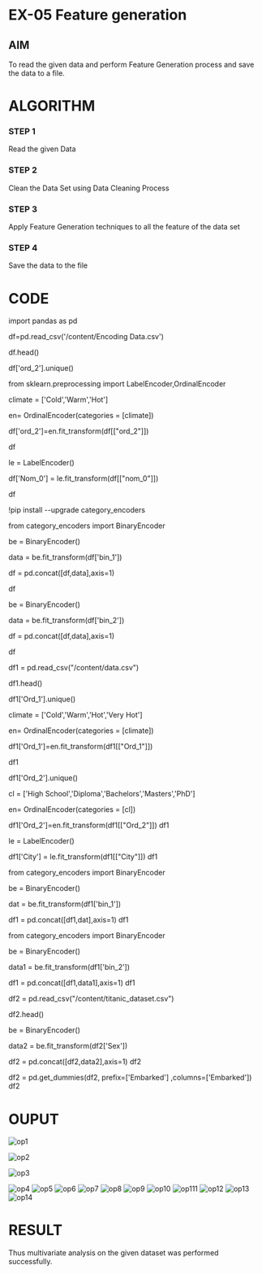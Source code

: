 # EX-05 Feature generation

## AIM

   To read the given data and perform Feature Generation process and save the data to a file. 

# ALGORITHM

### STEP 1

Read the given Data

### STEP 2

Clean the Data Set using Data Cleaning Process

### STEP 3

Apply Feature Generation techniques to all the feature of the data set

### STEP 4

Save the data to the file


# CODE

import pandas as pd

df=pd.read_csv('/content/Encoding Data.csv')

df.head()

df['ord_2'].unique()

from sklearn.preprocessing import LabelEncoder,OrdinalEncoder

climate = ['Cold','Warm','Hot']

en= OrdinalEncoder(categories = [climate])

df['ord_2']=en.fit_transform(df[["ord_2"]])

df

le = LabelEncoder()

df['Nom_0'] = le.fit_transform(df[["nom_0"]])

df

!pip install --upgrade category_encoders

from category_encoders import BinaryEncoder

be = BinaryEncoder()

data = be.fit_transform(df['bin_1'])

df  = pd.concat([df,data],axis=1)

df

be = BinaryEncoder()

data = be.fit_transform(df['bin_2'])

df  = pd.concat([df,data],axis=1)

df

df1 = pd.read_csv("/content/data.csv")

df1.head()

df1['Ord_1'].unique()

climate = ['Cold','Warm','Hot','Very Hot']

en= OrdinalEncoder(categories = [climate])

df1['Ord_1']=en.fit_transform(df1[["Ord_1"]])

df1

df1['Ord_2'].unique()

cl = ['High School','Diploma','Bachelors','Masters','PhD']

en= OrdinalEncoder(categories = [cl])

df1['Ord_2']=en.fit_transform(df1[["Ord_2"]])
df1

le = LabelEncoder()

df1['City'] = le.fit_transform(df1[["City"]])
df1

from category_encoders import BinaryEncoder

be = BinaryEncoder()

dat = be.fit_transform(df1['bin_1'])

df1  = pd.concat([df1,dat],axis=1)
df1

from category_encoders import BinaryEncoder

be = BinaryEncoder()

data1 = be.fit_transform(df1['bin_2'])

df1  = pd.concat([df1,data1],axis=1)
df1

df2 = pd.read_csv("/content/titanic_dataset.csv")

df2.head()

be = BinaryEncoder()

data2 = be.fit_transform(df2['Sex'])

df2  = pd.concat([df2,data2],axis=1)
df2

df2 = pd.get_dummies(df2, prefix=['Embarked'] ,columns=['Embarked'])
df2

# OUPUT
![op1](https://user-images.githubusercontent.com/112301582/232964244-940c0c3a-b20c-46c8-816a-0126d4ff1f0e.png)

![op2](https://user-images.githubusercontent.com/112301582/232964264-ed89748e-a09c-46cf-a73e-d92d6f1ab7a7.png)

![op3](https://user-images.githubusercontent.com/112301582/232964286-4b64d3ca-aeb1-4f67-9b88-111803757396.png)

![op4](https://user-images.githubusercontent.com/112301582/232964297-08c21030-e486-4f15-809f-32f922605823.png)
![op5](https://user-images.githubusercontent.com/112301582/232964302-feda8af7-78b9-4d3f-8b17-1e8269869d45.png)
![op6](https://user-images.githubusercontent.com/112301582/232964311-6f566fa4-82b3-4450-8458-8c1502de10c5.png)
![op7](https://user-images.githubusercontent.com/112301582/232964321-6bb7bdc4-3316-4e38-8144-7c5418c879ae.png)
![op8](https://user-images.githubusercontent.com/112301582/232964335-0b237d0d-5941-4742-bf67-c3b5114e5b03.png)
![op9](https://user-images.githubusercontent.com/112301582/232964346-faa42ad0-130f-460e-a968-d6f529717f68.png)
![op10](https://user-images.githubusercontent.com/112301582/232964361-e013ed18-a0b4-4917-bb9e-7e07348b3c1d.png)
![op111](https://user-images.githubusercontent.com/112301582/232964727-b19cb961-ed1f-4129-822c-d4c9405dcb20.png)
![op12](https://user-images.githubusercontent.com/112301582/232964479-fb1dbbfa-35dc-4c21-a4eb-46fafc70867f.png)
![op13](https://user-images.githubusercontent.com/112301582/232964507-cbe3ee82-f12f-49d7-bcc1-d92b1e165795.png)
![op14](https://user-images.githubusercontent.com/112301582/232964527-74011eae-4914-4287-8cfc-379cda363469.png)

# RESULT
Thus multivariate analysis on the given dataset was performed successfully.

